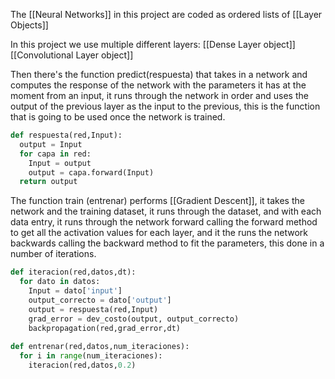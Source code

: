 The [[Neural Networks]] in this project are coded as ordered lists of [[Layer Objects]]

In this project we use multiple different layers:
	[[Dense Layer object]]
	[[Convolutional Layer object]]

Then there's the function predict(respuesta) that takes in a network and computes the response of the network with the parameters it has at the moment from an input, it runs through the network in order and uses the output of the previous layer as the input to the previous, this is the function that is going to be used once the network is trained.

```python
def respuesta(red,Input):
  output = Input
  for capa in red:
    Input = output
    output = capa.forward(Input)
  return output 
```

The function train (entrenar) performs [[Gradient Descent]], it takes the network and the training dataset, it runs through the dataset, and with each data entry, it runs through the network forward calling the forward method to get all the activation values for each layer, and it the runs the network backwards calling the backward method to fit the parameters, this done in a number of iterations.

```python
def iteracion(red,datos,dt):
  for dato in datos:
    Input = dato['input']
    output_correcto = dato['output']
    output = respuesta(red,Input)
    grad_error = dev_costo(output, output_correcto)
    backpropagation(red,grad_error,dt)
  
def entrenar(red,datos,num_iteraciones):
  for i in range(num_iteraciones):
    iteracion(red,datos,0.2)
```